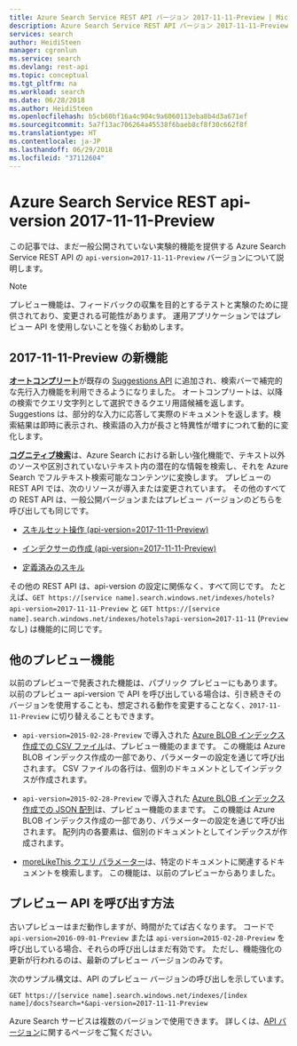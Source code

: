 ```yaml
---
title: Azure Search Service REST API バージョン 2017-11-11-Preview | Microsoft Docs
description: Azure Search Service REST API バージョン 2017-11-11-Preview には、シノニムや moreLikeThis 検索などの試験的機能が含まれています。
services: search
author: HeidiSteen
manager: cgronlun
ms.service: search
ms.devlang: rest-api
ms.topic: conceptual
ms.tgt_pltfrm: na
ms.workload: search
ms.date: 06/28/2018
ms.author: HeidiSteen
ms.openlocfilehash: b5cb60bf16a4c904c9a6060113eba8b4d3a671ef
ms.sourcegitcommit: 5a7f13ac706264a45538f6baeb8cf8f30c662f8f
ms.translationtype: HT
ms.contentlocale: ja-JP
ms.lasthandoff: 06/29/2018
ms.locfileid: "37112604"
---
```

# <a name="azure-search-service-rest-api-version-2017-11-11-preview"></a>Azure Search Service REST api-version 2017-11-11-Preview
この記事では、まだ一般公開されていない実験的機能を提供する Azure Search Service REST API の `api-version=2017-11-11-Preview` バージョンについて説明します。

> [!NOTE]
> プレビュー機能は、フィードバックの収集を目的とするテストと実験のために提供されており、変更される可能性があります。 運用アプリケーションではプレビュー API を使用しないことを強くお勧めします。


## <a name="new-in-2017-11-11-preview"></a>2017-11-11-Preview の新機能

[**オートコンプリート**](search-autocomplete-tutorial.md)が既存の [Suggestions API](https://docs.microsoft.com/rest/api/searchservice/suggestions) に追加され、検索バーで補完的な先行入力機能を利用できるようになりました。 オートコンプリートは、以降の検索でクエリ文字列として選択できるクエリ用語候補を返します。 Suggestions は、部分的な入力に応答して実際のドキュメントを返します。検索結果は即時に表示され、検索語の入力が長さと特異性が増すにつれて動的に変化します。

[**コグニティブ検索**](cognitive-search-concept-intro.md)は、Azure Search における新しい強化機能で、テキスト以外のソースや区別されていないテキスト内の潜在的な情報を検索し、それを Azure Search でフルテキスト検索可能なコンテンツに変換します。 プレビューの REST API では、次のリソースが導入または変更されています。 その他のすべての REST API は、一般公開バージョンまたはプレビュー バージョンのどちらを呼び出しても同じです。

+ [スキルセット操作 (api-version=2017-11-11-Preview)](https://docs.microsoft.com/rest/api/searchservice/skillset-operations)

+ [インデクサーの作成 (api-version=2017-11-11-Preview)](https://docs.microsoft.com/rest/api/searchservice/create-indexer)

+ [定義済みのスキル](cognitive-search-predefined-skills.md)

その他の REST API は、api-version の設定に関係なく、すべて同じです。 たとえば、`GET https://[service name].search.windows.net/indexes/hotels?api-version=2017-11-11-Preview` と `GET https://[service name].search.windows.net/indexes/hotels?api-version=2017-11-11` (`Preview` なし) は機能的に同じです。

## <a name="other-preview-features"></a>他のプレビュー機能

以前のプレビューで発表された機能は、パブリック プレビューにもあります。 以前のプレビュー api-version で API を呼び出している場合は、引き続きそのバージョンを使用することも、想定される動作を変更することなく、`2017-11-11-Preview` に切り替えることもできます。

+ `api-version=2015-02-28-Preview` で導入された [Azure BLOB インデックス作成での CSV ファイル](search-howto-index-csv-blobs.md)は、プレビュー機能のままです。 この機能は Azure BLOB インデックス作成の一部であり、パラメーターの設定を通じて呼び出されます。 CSV ファイルの各行は、個別のドキュメントとしてインデックスが作成されます。

+ `api-version=2015-02-28-Preview` で導入された [Azure BLOB インデックス作成での JSON 配列](search-howto-index-json-blobs.md)は、プレビュー機能のままです。 この機能は Azure BLOB インデックス作成の一部であり、パラメーターの設定を通じて呼び出されます。 配列内の各要素は、個別のドキュメントとしてインデックスが作成されます。

+ [moreLikeThis クエリ パラメーター](search-more-like-this.md)は、特定のドキュメントに関連するドキュメントを検索します。 この機能は、以前のプレビューからありました。 


## <a name="how-to-call-a-preview-api"></a>プレビュー API を呼び出す方法

古いプレビューはまだ動作しますが、時間がたてば古くなります。 コードで `api-version=2016-09-01-Preview` または `api-version=2015-02-28-Preview` を呼び出している場合、それらの呼び出しはまだ有効です。 ただし、機能強化の更新が行われるのは、最新のプレビュー バージョンのみです。 

次のサンプル構文は、API のプレビュー バージョンの呼び出しを示しています。

    GET https://[service name].search.windows.net/indexes/[index name]/docs?search=*&api-version=2017-11-11-Preview

Azure Search サービスは複数のバージョンで使用できます。 詳しくは、[API バージョン](search-api-versions.md)に関するページをご覧ください。
